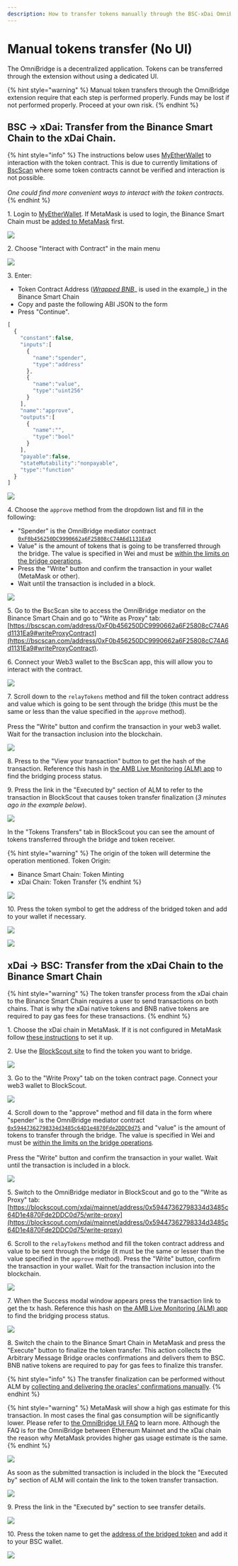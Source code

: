 ```yaml
---
description: How to transfer tokens manually through the BSC-xDai OmniBridge
---
```


# Manual tokens transfer (No UI)

The OmniBridge is a decentralized application. Tokens can be transferred through the extension without using a dedicated UI.&#x20;

{% hint style="warning" %}
Manual token transfers through the OmniBridge extension require that each step is performed properly. Funds may be lost if not performed properly. Proceed at your own risk.
{% endhint %}

## BSC -> xDai: Transfer from the Binance Smart Chain to the xDai Chain.&#x20;

{% hint style="info" %}
The instructions below uses [MyEtherWallet](https://www.myetherwallet.com) to interaction with the token contract. This is due to currently limitations of  [BscScan](https://bscscan.com) where some token contracts cannot be verified and interaction is not possible.\
\
_One could find more convenient ways to interact with the token contracts._
{% endhint %}

1\. Login to [MyEtherWallet](https://www.myetherwallet.com). If MetaMask is used to login, the Binance Smart Chain must be [added to MetaMask](https://docs.binance.org/smart-chain/wallet/metamask.html) first.

![](<../../.gitbook/assets/image (96).png>)

2\. Choose "Interact with Contract" in the main menu

![](<../../.gitbook/assets/image (98).png>)

3\. Enter:

* Token Contract Address ([_Wrapped BNB_](https://bscscan.com/token/0xbb4CdB9CBd36B01bD1cBaEBF2De08d9173bc095c)_ is used in the example_) in the Binance Smart Chain
* Copy and paste the following ABI JSON to the form
* Press "Continue".

```javascript
[
  {
    "constant":false,
    "inputs":[
      {
        "name":"spender",
        "type":"address"
      },
      {
        "name":"value",
        "type":"uint256"
      }
    ],
    "name":"approve",
    "outputs":[
      {
        "name":"",
        "type":"bool"
      }
    ],
    "payable":false,
    "stateMutability":"nonpayable",
    "type":"function"
  }
]
```

![](<../../.gitbook/assets/image (100).png>)

4\. Choose the `approve` method from the dropdown list and fill in the following:

* "Spender" is the OmniBridge mediator contract [`0xF0b456250DC9990662a6F25808cC74A6d1131Ea9`](https://bscscan.com/address/0xF0b456250DC9990662a6F25808cC74A6d1131Ea9)&#x20;
* Value" is the amount of tokens that is going to be transferred through the bridge. The value is specified in Wei and must be [within the limits on the bridge operations](https://docs.tokenbridge.net/bsc-xdai-amb/omnibridge-extension#transfer-limits).&#x20;
* Press the "Write" button and confirm the transaction in your wallet (MetaMask or other).&#x20;
* Wait until the transaction is included in a block.

![](<../../.gitbook/assets/image (101).png>)

5\. Go to the BscScan site to access the OmniBridge mediator on the Binance Smart Chain and go to "Write as Proxy" tab: [https://bscscan.com/address/0xF0b456250DC9990662a6F25808cC74A6d1131Ea9#writeProxyContract](https://bscscan.com/address/0xF0b456250DC9990662a6F25808cC74A6d1131Ea9#writeProxyContract).

6\. Connect your Web3 wallet to the BscScan app, this will allow you to interact with the contract.&#x20;

![](<../../.gitbook/assets/image (103).png>)

7\. Scroll down to the `relayTokens` method and fill the token contract address and value which is going to be sent through the bridge (this must be the same or less than the value specified in the `approve` method). \
\
Press the "Write" button and confirm the transaction in your web3 wallet. Wait for the transaction inclusion into the blockchain.

![](<../../.gitbook/assets/image (104).png>)

8\. Press to the "View your transaction" button to get the hash of the transaction. Reference this hash in [the AMB Live Monitoring (ALM) app](https://alm-bsc-xdai.herokuapp.com) to find the bridging process status.

9\. Press the link in the "Executed by" section of ALM to refer to the transaction in BlockScout that causes token transfer finalization (_3 minutes ago in the example below_).

![](<../../.gitbook/assets/image (105).png>)

In the "Tokens Transfers" tab in BlockScout you can see the amount of tokens transferred through the bridge and token receiver.

{% hint style="warning" %}
The origin of the token will determine the operation mentioned. Token Origin:&#x20;

* Binance Smart Chain: Token Minting
* xDai Chain: Token Transfer
{% endhint %}

![](<../../.gitbook/assets/image (106).png>)

10\. Press the token symbol to get the address of the bridged token and add to your wallet if necessary.&#x20;

![](<../../.gitbook/assets/image (107).png>)

![](<../../.gitbook/assets/image (108).png>)

## xDai -> BSC: Transfer from the xDai Chain to the Binance Smart Chain

{% hint style="warning" %}
The token transfer process from the xDai chain to the Binance Smart Chain requires a user to send transactions on both chains. That is why the xDai native tokens and BNB native tokens are required to pay gas fees for these transactions.
{% endhint %}

1\. Choose the xDai chain in MetaMask. If it is not configured in MetaMask follow [these instructions](https://www.xdaichain.com/for-users/wallets/metamask/metamask-setup) to set it up.

2\. Use the [BlockScout site](https://blockscout.com/xdai/mainnet) to find the token you want to bridge.

![](<../../.gitbook/assets/image (109).png>)

3\. Go to the "Write Proxy" tab on the token contract page. Connect your web3 wallet to BlockScout.

![](<../../.gitbook/assets/image (110).png>)

4\. Scroll down to the "approve" method and fill data in the form where "spender" is the OmniBridge mediator contract [`0x59447362798334d3485c64D1e4870Fde2DDC0d75`](https://blockscout.com/xdai/mainnet/address/0x59447362798334d3485c64D1e4870Fde2DDC0d75/transactions) and "value" is the amount of tokens to transfer through the bridge. The value is specified in Wei and must be [within the limits on the bridge operations](https://docs.tokenbridge.net/bsc-xdai-amb/omnibridge-extension#transfer-limits). \
\
Press the "Write" button and confirm the transaction in your wallet. Wait until the transaction is included in a block.

![](<../../.gitbook/assets/image (111).png>)

5\. Switch to the OmniBridge mediator in BlockScout and go to the  "Write as Proxy" tab: [https://blockscout.com/xdai/mainnet/address/0x59447362798334d3485c64D1e4870Fde2DDC0d75/write-proxy](https://blockscout.com/xdai/mainnet/address/0x59447362798334d3485c64D1e4870Fde2DDC0d75/write-proxy)

6\. Scroll to the `relayTokens` method and fill the token contract address and value  to be sent through the bridge (it must be the same or lesser than the value specified in the `approve` method). Press the "Write" button, confirm the transaction in your wallet. Wait for the transaction inclusion into the blockchain.

![](<../../.gitbook/assets/image (112).png>)

7\. When the Success modal window appears press the transaction link to get the tx hash. Reference this hash on [the AMB Live Monitoring (ALM) app](https://alm-bsc-xdai.herokuapp.com) to find the bridging process status.

![](<../../.gitbook/assets/image (114).png>)

8\. Switch the chain to the Binance Smart Chain in MetaMask and press the "Execute" button to finalize the token transfer. This action collects the Arbitrary Message Bridge oracles confirmations and delivers them to BSC. BNB native tokens are required to pay for gas fees to finalize this transfer.

{% hint style="info" %}
The transfer finalization can be performed without ALM by [collecting and delivering the oracles' confirmations manually](https://docs.tokenbridge.net/bsc-xdai-amb/about-the-bsc-xdai-amb/submit-confirmations-manually).
{% endhint %}

{% hint style="warning" %}
MetaMask will show a high gas estimate for this transaction. In most cases the final gas consumption will be significantly lower. Please refer to [the OmniBridge UI FAQ](https://www.xdaichain.com/about-xdai/faqs/bridges-xdai-bridge-and-omnibridge#metamask-is-showing-very-high-fees-to-claim-a-transaction-on-ethereum-tokens-bridged-from-xdai-to-ethereum-is-this-estimate-accurate) to learn more. Although the FAQ is for the OmniBridge between Ethereum Mainnet and the xDai chain the reason why MetaMask provides higher gas usage estimate is the same.
{% endhint %}

![](<../../.gitbook/assets/image (115).png>)

As soon as the submitted transaction is included in the block the "Executed by" section of ALM will contain the link to the token transfer transaction.

![](<../../.gitbook/assets/image (116).png>)

9\. Press the link in the "Executed by" section to see transfer details.

![](<../../.gitbook/assets/image (117).png>)

10\. Press the token name to get the [address of the bridged token](https://www.bscscan.com/token/0x24e5cf4a0577563d4e7761d14d53c8d0b504e337) and add it to your BSC wallet.&#x20;

![](<../../.gitbook/assets/image (118).png>)
